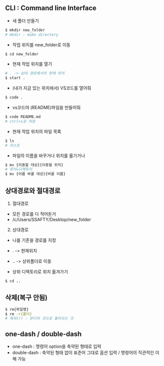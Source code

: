 ## CLI : Command line Interface

- 새 폴더 만들기
```bash
$ mkdir new_folder
# mkdir : make directory
```


- 작업 위치를 new_folder로 이동
```bash
$ cd new_folder
```

- 현재 작업 위치를 열기
```bash
# . -> 상대 경로에서의 현재 위치
$ start .
```

- (내가 지금 있는 위치에서) VS코드를 열어줘
```bash
$ code .
```

- vs코드야 (README)파일을 만들어줘
```bash
$ code README.md
# ctrl+s로 저장
```

- 현재 작업 위치의 파일 목록
```bash
$ ls
# 리스트
```

- 파일의 이름을 바꾸거나 위치를 옮기거나
```bash
$ mv {이동할 대상}{이동될 위치} 
# 위치=디렉토리
$ mv {이름 바꿀 대상}{바꿀 이름}
```


## 상대경로와 절대경로
1. 절대경로
 - 모든 경로를 다 적어둔거
 - /c/Users/SSAFTY/Desktop/new_folder

2. 상대경로
 - 나를 기준을 경로를 지정
 - . -> 현재위치
 - .. -> 상위폴더로 이동

 - 상위 디렉토리로 위치 옮겨가기
```bash
$ cd ..
```



## 삭제(복구 안됨)
```bash
$ rm{파일명}
$ rm -r{폴더}
# 재귀(r) : 본디의 것으로 돌아오는 것
```


## one-dash / double-dash
- one-dash : 명령어 option을 축약된 형태로 입력
- double-dash : 축약된 형태 없이 표준어 그대로 옵션 입력 / 명령어의 직관적인 이해 가능